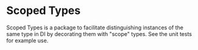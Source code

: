 # Scoped Types

Scoped Types is a package to facilitate distinguishing instances of the same type in DI by decorating them with "scope" types. See the unit tests for example use.
